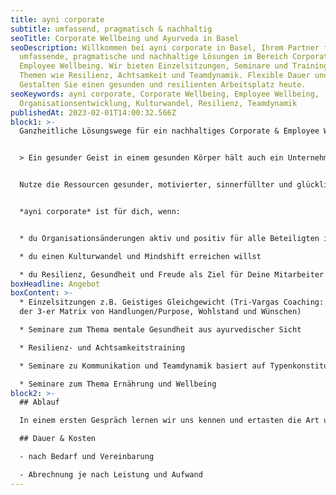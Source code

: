```yaml
---
title: ayni corporate
subtitle: umfassend, pragmatisch & nachhaltig
seoTitle: Corporate Wellbeing und Ayurveda in Basel
seoDescription: Willkommen bei ayni corporate in Basel, Ihrem Partner für
  umfassende, pragmatische und nachhaltige Lösungen im Bereich Corporate &
  Employee Wellbeing. Wir bieten Einzelsitzungen, Seminare und Trainings zu
  Themen wie Resilienz, Achtsamkeit und Teamdynamik. Flexible Dauer und Kosten.
  Gestalten Sie einen gesunden und resilienten Arbeitsplatz heute.
seoKeywords: ayni corporate, Corporate Wellbeing, Employee Wellbeing,
  Organisationsentwicklung, Kulturwandel, Resilienz, Teamdynamik
publishedAt: 2023-02-01T14:00:32.566Z
block1: >-
  Ganzheitliche Lösungswege für ein nachhaltiges Corporate & Employee Wellbeing.


  > Ein gesunder Geist in einem gesunden Körper hält auch ein Unternehmen gesund!


  Nutze die Ressourcen gesunder, motivierter, sinnerfüllter und glücklicher Menschen, um das Unternehmen gesund zu halten.


  *ayni corporate* ist für dich, wenn:


  * du Organisationsänderungen aktiv und positiv für alle Beteiligten in Angriff nehmen willst

  * du einen Kulturwandel und Mindshift erreichen willst

  * du Resilienz, Gesundheit und Freude als Ziel für Deine Mitarbeiter und Organisation siehst
boxHeadline: Angebot
boxContent: >-
  * Einzelsitzungen z.B. Geistiges Gleichgewicht (Tri-Vargas Coaching: Auflösung
  der 3-er Matrix von Handlungen/Purpose, Wohlstand und Wünschen)

  * Seminare zum Thema mentale Gesundheit aus ayurvedischer Sicht

  * Resilienz- und Achtsamkeitstraining

  * Seminare zu Kommunikation und Teamdynamik basiert auf Typenkonstitution

  * Seminare zum Thema Ernährung und Wellbeing
block2: >-
  ## Ablauf

  In einem ersten Gespräch lernen wir uns kennen und ertasten die Art und Weise der Zusammenarbeit. Mit dem Konzept und Definition der Themen / Bereiche entscheiden wir über Deliverables sowie den Zeithorizont der Zusammenarbeit.

  ## Dauer & Kosten

  - nach Bedarf und Vereinbarung

  - Abrechnung je nach Leistung und Aufwand
---
```

